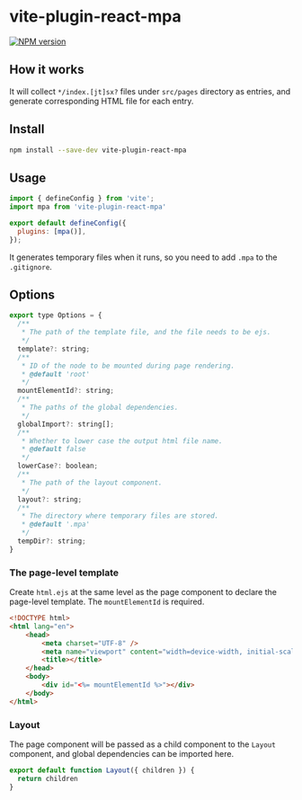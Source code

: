 # vite-plugin-react-mpa

[![NPM version](https://img.shields.io/npm/v/vite-plugin-react-mpa.svg?style=flat)](https://npmjs.org/package/vite-plugin-react-mpa)

## How it works
It will collect `*/index.[jt]sx?` files under `src/pages` directory as entries, and generate corresponding HTML file for each entry.
## Install

```bash
npm install --save-dev vite-plugin-react-mpa
```

## Usage
```js
import { defineConfig } from 'vite';
import mpa from 'vite-plugin-react-mpa'

export default defineConfig({
  plugins: [mpa()],
});
```
It generates temporary files when it runs, so you need to add `.mpa` to the `.gitignore`.
## Options

```js
export type Options = {
  /**
   * The path of the template file, and the file needs to be ejs.
   */
  template?: string;
  /**
   * ID of the node to be mounted during page rendering.
   * @default 'root'
   */
  mountElementId?: string;
  /**
   * The paths of the global dependencies.
   */
  globalImport?: string[];
  /**
   * Whether to lower case the output html file name.
   * @default false
   */
  lowerCase?: boolean;
  /**
   * The path of the layout component.
   */
  layout?: string;
  /**
   * The directory where temporary files are stored.
   * @default '.mpa'
   */
  tempDir?: string;
}
```
### The page-level template
Create `html.ejs` at the same level as the page component to declare the page-level template. The `mountElementId` is required.
```html
<!DOCTYPE html>
<html lang="en">
	<head>
		<meta charset="UTF-8" />
		<meta name="viewport" content="width=device-width, initial-scale=1.0" />
		<title></title>
	</head>
	<body>
		<div id="<%= mountElementId %>"></div>
	</body>
</html>
```
### Layout
The page component will be passed as a child component to the `Layout` component, and global dependencies can be imported here.
```js
export default function Layout({ children }) {
  return children
}
```